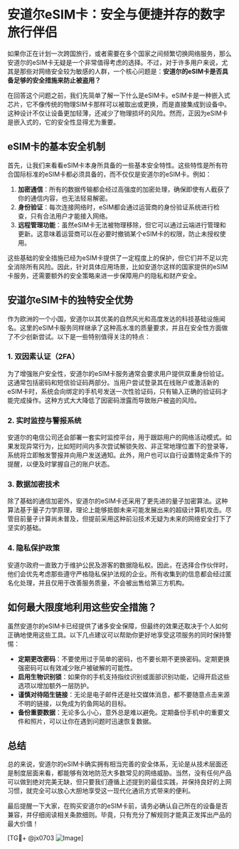 # 安道尔eSIM卡：安全与便捷并存的数字旅行伴侣

如果你正在计划一次跨国旅行，或者需要在多个国家之间频繁切换网络服务，那么安道尔的eSIM卡无疑是一个非常值得考虑的选择。不过，对于许多用户来说，尤其是那些对网络安全较为敏感的人群，一个核心问题是：**安道尔的eSIM卡是否具备足够的安全措施来防止被盗用？**

在回答这个问题之前，我们先简单了解一下什么是eSIM卡。eSIM卡是一种嵌入式芯片，它不像传统的物理SIM卡那样可以被取出或更换，而是直接集成到设备中。这种设计不仅让设备更加轻薄，还减少了物理损坏的风险。然而，正因为eSIM卡是嵌入式的，它的安全性显得尤为重要。

## eSIM卡的基本安全机制

首先，让我们来看看eSIM卡本身所具备的一些基本安全特性。这些特性是所有符合国际标准的eSIM卡都必须具备的，而不仅仅是安道尔的eSIM卡。例如：

1. **加密通信**：所有的数据传输都会经过高强度的加密处理，确保即使有人截获了你的通信内容，也无法轻易解密。
2. **身份验证**：每次连接网络时，eSIM都会通过运营商的身份验证系统进行检查，只有合法用户才能接入网络。
3. **远程管理功能**：虽然eSIM卡无法被物理移除，但它可以通过云端进行管理和更新。这意味着运营商可以在必要时撤销某个eSIM卡的权限，防止未授权使用。

这些基础的安全措施已经为eSIM卡提供了一定程度上的保护，但它们并不足以完全消除所有风险。因此，针对具体应用场景，比如安道尔这样的国家提供的eSIM卡服务，还需要额外的安全策略来进一步保障用户的隐私和财产安全。

## 安道尔eSIM卡的独特安全优势

作为欧洲的一个小国，安道尔以其优美的自然风光和高度发达的科技基础设施闻名。这里的eSIM卡服务同样继承了这种高水准的质量要求，并且在安全性方面做了不少创新尝试。以下是一些特别值得关注的特点：

### 1. 双因素认证（2FA）
为了增强账户安全性，安道尔的eSIM卡服务通常会要求用户提供双重身份验证。这通常包括密码和短信验证码两部分。当用户尝试登录其在线账户或激活新的eSIM卡时，系统会向绑定的手机号发送一次性验证码，只有输入正确的验证码才能完成操作。这种方式大大降低了因密码泄露而导致账户被盗的风险。

### 2. 实时监控与警报系统
安道尔的电信公司还会部署一套实时监控平台，用于跟踪用户的网络活动模式。如果发现异常行为，比如短时间内多次尝试解锁失败、非正常地理位置下的登录等，系统将立即触发警报并向用户发送通知。此外，用户也可以自行设置特定条件下的提醒，以便及时掌握自己的账户状态。

### 3. 数据加密技术
除了基础的通信加密外，安道尔的eSIM卡还采用了更先进的量子加密算法。这种算法基于量子力学原理，理论上能够抵御未来可能发展出来的超级计算机攻击。尽管目前量子计算尚未普及，但提前采用这种前沿技术无疑为未来的网络安全打下了坚实的基础。

### 4. 隐私保护政策
安道尔政府一直致力于维护公民及游客的数据隐私权。因此，在选择合作伙伴时，他们会优先考虑那些遵守严格隐私保护法规的企业。所有收集到的信息都会经过匿名化处理，并且仅用于改善服务质量，不会被出售给第三方机构。

## 如何最大限度地利用这些安全措施？

虽然安道尔的eSIM卡已经提供了诸多安全保障，但最终的效果还取决于个人如何正确地使用这些工具。以下几点建议可以帮助你更好地享受这项服务的同时保持警惕：

- **定期更改密码**：不要使用过于简单的密码，也不要长期不更换密码。定期更换强密码可以有效减少账户被破解的可能性。
- **启用生物识别锁**：如果你的手机支持指纹识别或面部识别功能，记得开启这些选项以增加额外一层防护。
- **谨慎对待陌生链接**：无论是电子邮件还是社交媒体消息，都不要随意点击来源不明的链接，以免成为钓鱼网站的目标。
- **备份重要数据**：无论多么小心，意外总是难以避免。定期备份手机中的重要文件和照片，可以让你在遇到问题时迅速恢复数据。

## 总结

总的来说，安道尔的eSIM卡确实拥有相当完善的安全体系，无论是从技术层面还是制度层面来看，都能够有效地防范大多数常见的网络威胁。当然，没有任何产品可以做到绝对完美无缺，但只要我们遵循上述提到的最佳实践，并保持良好的上网习惯，就完全可以放心大胆地享受这一现代化通讯方式带来的便利。

最后提醒一下大家，在购买安道尔的eSIM卡前，请务必确认自己所在的设备是否兼容，并仔细阅读相关条款细则。毕竟，只有充分了解规则才能真正发挥出产品的最大价值！

[TG💪+ @jx0703 ![Image](https://github.com/user-attachments/assets/dbca1d08-cadb-493c-b0ec-ad6f7a83f270)]